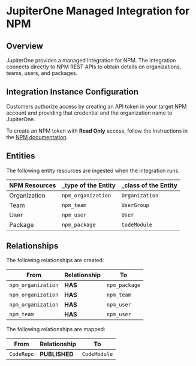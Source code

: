 # JupiterOne Managed Integration for NPM

## Overview

JupiterOne provides a managed integration for NPM. The integration connects
directly to NPM REST APIs to obtain details on organizations, teams, users, and
packages.

## Integration Instance Configuration

Customers authorize access by creating an API token in your target NPM account
and providing that credential and the organization name to JupiterOne.

To create an NPM token with **Read Only** access, follow the instructions in the
[NPM documentation][1].

## Entities

The following entity resources are ingested when the integration runs.

| NPM Resources | \_type of the Entity | \_class of the Entity |
| ------------- | -------------------- | --------------------- |
| Organization  | `npm_organization`   | `Organization`        |
| Team          | `npm_team`           | `UserGroup`           |
| User          | `npm_user`           | `User`                |
| Package       | `npm_package`        | `CodeModule`          |

## Relationships

The following relationships are created:

| From               | Relationship | To            |
| ------------------ | ------------ | ------------- |
| `npm_organization` | **HAS**      | `npm_package` |
| `npm_organization` | **HAS**      | `npm_team`    |
| `npm_organization` | **HAS**      | `npm_user`    |
| `npm_team`         | **HAS**      | `npm_user`    |

The following relationships are mapped:

| From       | Relationship  | To           |
| ---------- | ------------- | ------------ |
| `CodeRepo` | **PUBLISHED** | `CodeModule` |

[1]: https://docs.npmjs.com/creating-and-viewing-authentication-tokens
